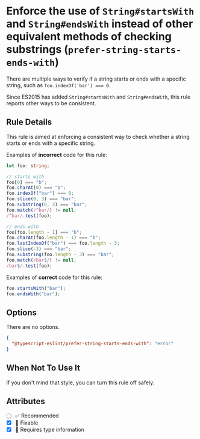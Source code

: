 # Enforce the use of `String#startsWith` and `String#endsWith` instead of other equivalent methods of checking substrings (`prefer-string-starts-ends-with`)

There are multiple ways to verify if a string starts or ends with a specific
string, such as `foo.indexOf('bar') === 0`.

Since ES2015 has added `String#startsWith` and `String#endsWith`, this rule
reports other ways to be consistent.

## Rule Details

This rule is aimed at enforcing a consistent way to check whether a string
starts or ends with a specific string.

Examples of **incorrect** code for this rule:

```ts
let foo: string;

// starts with
foo[0] === "b";
foo.charAt(0) === "b";
foo.indexOf("bar") === 0;
foo.slice(0, 3) === "bar";
foo.substring(0, 3) === "bar";
foo.match(/^bar/) != null;
/^bar/.test(foo);

// ends with
foo[foo.length - 1] === "b";
foo.charAt(foo.length - 1) === "b";
foo.lastIndexOf("bar") === foo.length - 3;
foo.slice(-3) === "bar";
foo.substring(foo.length - 3) === "bar";
foo.match(/bar$/) != null;
/bar$/.test(foo);
```

Examples of **correct** code for this rule:

```ts
foo.startsWith("bar");
foo.endsWith("bar");
```

## Options

There are no options.

```json
{
  "@typescript-eslint/prefer-string-starts-ends-with": "error"
}
```

## When Not To Use It

If you don't mind that style, you can turn this rule off safely.

## Attributes

- [ ] ✅ Recommended
- [x] 🔧 Fixable
- [x] 💭 Requires type information

